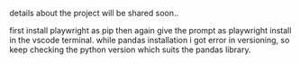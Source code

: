 details about the project will be shared soon..


first install playwright as pip then again give the prompt as playwright install in the vscode terminal.
while pandas installation i got error in versioning, so keep checking the python version which suits the pandas library.
